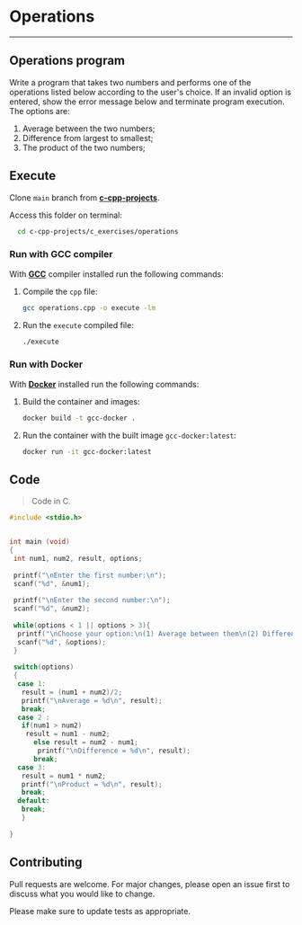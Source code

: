 # Operations

---

## Operations program

Write a program that takes two numbers and performs one of the operations listed below according to the user's choice. If an invalid option is entered, show the error message below and terminate program execution. The options are:

1. Average between the two numbers;
2. Difference from largest to smallest;
3. The product of the two numbers;

## Execute

Clone `main` branch from [**c-cpp-projects**](https://github.com/joaohb07/c-cpp-projects).

Access this folder on terminal:

```bash
  cd c-cpp-projects/c_exercises/operations
```

### Run with GCC compiler

With [**GCC**](https://gcc.gnu.org/install/) compiler installed run the following commands:

1. Compile the `cpp` file:

    ```bash
    gcc operations.cpp -o execute -lm
    ```

2. Run the `execute` compiled file:

    ```bash
    ./execute
    ```

### Run with Docker

With [**Docker**](https://www.docker.com/) installed run the following commands:

1. Build the container and images:

    ```bash
    docker build -t gcc-docker .
    ```

2. Run the container with the built image `gcc-docker:latest`:

    ```bash
    docker run -it gcc-docker:latest
    ```

## Code

>Code in C.

```C
#include <stdio.h>


int main (void)
{
 int num1, num2, result, options;
 
 printf("\nEnter the first number:\n");
 scanf("%d", &num1);
 
 printf("\nEnter the second number:\n");
 scanf("%d", &num2);
 
 while(options < 1 || options > 3){
  printf("\nChoose your option:\n(1) Average between them\n(2) Difference between the largest to smallest\n(3) The product of both of them\n");
  scanf("%d", &options);
 }
 
 switch(options)
 {
  case 1:
   result = (num1 + num2)/2;
   printf("\nAverage = %d\n", result);
   break;
  case 2 :
   if(num1 > num2)
    result = num1 - num2;
      else result = num2 - num1;
       printf("\nDifference = %d\n", result);
      break;
  case 3:
   result = num1 * num2;
   printf("\nProduct = %d\n", result);
   break;
  default:
   break;
   }
 
}

```

## Contributing

Pull requests are welcome. For major changes, please open an issue first to discuss what you would like to change.

Please make sure to update tests as appropriate.
